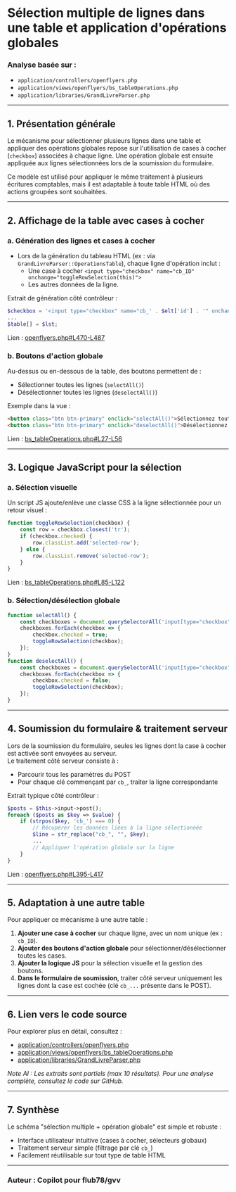 # Sélection multiple de lignes dans une table et application d'opérations globales  
### Analyse basée sur :  
- `application/controllers/openflyers.php`  
- `application/views/openflyers/bs_tableOperations.php`  
- `application/libraries/GrandLivreParser.php`  

---

## 1. Présentation générale

Le mécanisme pour sélectionner plusieurs lignes dans une table et appliquer des opérations globales repose sur l'utilisation de cases à cocher (`checkbox`) associées à chaque ligne. Une opération globale est ensuite appliquée aux lignes sélectionnées lors de la soumission du formulaire.

Ce modèle est utilisé pour appliquer le même traitement à plusieurs écritures comptables, mais il est adaptable à toute table HTML où des actions groupées sont souhaitées.

---

## 2. Affichage de la table avec cases à cocher

### a. Génération des lignes et cases à cocher

- Lors de la génération du tableau HTML (ex : via `GrandLivreParser::OperationsTable`), chaque ligne d'opération inclut :
  - Une case à cocher `<input type="checkbox" name="cb_ID" onchange="toggleRowSelection(this)">`
  - Les autres données de la ligne.

Extrait de génération côté contrôleur :
```php
$checkbox = '<input type="checkbox" name="cb_' . $elt['id'] . '" onchange="toggleRowSelection(this)">';
...
$table[] = $lst;
```
Lien : [openflyers.php#L470-L487](https://github.com/flub78/gvv/blob/f55695ef0a741febf32c743941aa6d050b6647fc/application/controllers/openflyers.php#L470-L487)

### b. Boutons d'action globale

Au-dessus ou en-dessous de la table, des boutons permettent de :
- Sélectionner toutes les lignes (`selectAll()`)
- Désélectionner toutes les lignes (`deselectAll()`)

Exemple dans la vue :
```html
<button class="btn btn-primary" onclick="selectAll()">Sélectionnez tout</button>
<button class="btn btn-primary" onclick="deselectAll()">Désélectionnez tout</button>
```
Lien : [bs_tableOperations.php#L27-L56](https://github.com/flub78/gvv/blob/f55695ef0a741febf32c743941aa6d050b6647fc/application/views/openflyers/bs_tableOperations.php#L27-L56)

---

## 3. Logique JavaScript pour la sélection

### a. Sélection visuelle

Un script JS ajoute/enlève une classe CSS à la ligne sélectionnée pour un retour visuel :
```js
function toggleRowSelection(checkbox) {
    const row = checkbox.closest('tr');
    if (checkbox.checked) {
        row.classList.add('selected-row');
    } else {
        row.classList.remove('selected-row');
    }
}
```
Lien : [bs_tableOperations.php#L85-L122](https://github.com/flub78/gvv/blob/f55695ef0a741febf32c743941aa6d050b6647fc/application/views/openflyers/bs_tableOperations.php#L85-L122)

### b. Sélection/désélection globale

```js
function selectAll() {
    const checkboxes = document.querySelectorAll('input[type="checkbox"]');
    checkboxes.forEach(checkbox => {
        checkbox.checked = true;
        toggleRowSelection(checkbox);
    });
}
function deselectAll() {
    const checkboxes = document.querySelectorAll('input[type="checkbox"]');
    checkboxes.forEach(checkbox => {
        checkbox.checked = false;
        toggleRowSelection(checkbox);
    });
}
```

---

## 4. Soumission du formulaire & traitement serveur

Lors de la soumission du formulaire, seules les lignes dont la case à cocher est activée sont envoyées au serveur.  
Le traitement côté serveur consiste à :
- Parcourir tous les paramètres du POST
- Pour chaque clé commençant par `cb_`, traiter la ligne correspondante

Extrait typique côté contrôleur :
```php
$posts = $this->input->post();
foreach ($posts as $key => $value) {
    if (strpos($key, 'cb_') === 0) {
        // Récupérer les données liées à la ligne sélectionnée
        $line = str_replace("cb_", "", $key);
        ...
        // Appliquer l'opération globale sur la ligne
    }
}
```
Lien : [openflyers.php#L395-L417](https://github.com/flub78/gvv/blob/f55695ef0a741febf32c743941aa6d050b6647fc/application/controllers/openflyers.php#L395-L417)

---

## 5. Adaptation à une autre table

Pour appliquer ce mécanisme à une autre table :
1. **Ajouter une case à cocher** sur chaque ligne, avec un nom unique (ex : `cb_ID`).
2. **Ajouter des boutons d'action globale** pour sélectionner/désélectionner toutes les cases.
3. **Ajouter la logique JS** pour la sélection visuelle et la gestion des boutons.
4. **Dans le formulaire de soumission**, traiter côté serveur uniquement les lignes dont la case est cochée (clé `cb_...` présente dans le POST).

---

## 6. Lien vers le code source

Pour explorer plus en détail, consultez :  
- [application/controllers/openflyers.php](https://github.com/flub78/gvv/blob/f55695ef0a741febf32c743941aa6d050b6647fc/application/controllers/openflyers.php)
- [application/views/openflyers/bs_tableOperations.php](https://github.com/flub78/gvv/blob/f55695ef0a741febf32c743941aa6d050b6647fc/application/views/openflyers/bs_tableOperations.php)
- [application/libraries/GrandLivreParser.php](https://github.com/flub78/gvv/blob/f55695ef0a741febf32c743941aa6d050b6647fc/application/libraries/GrandLivreParser.php)

_Note AI : Les extraits sont partiels (max 10 résultats). Pour une analyse complète, consultez le code sur GitHub._

---

## 7. Synthèse

Le schéma "sélection multiple + opération globale" est simple et robuste :
- Interface utilisateur intuitive (cases à cocher, sélecteurs globaux)
- Traitement serveur simple (filtrage par clé `cb_`)
- Facilement réutilisable sur tout type de table HTML

---

### Auteur : Copilot pour flub78/gvv